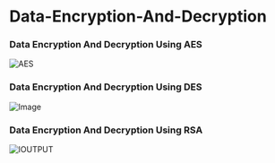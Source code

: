 # Data-Encryption-And-Decryption
### Data Encryption And Decryption Using AES
![AES](https://github.com/user-attachments/assets/f2ef2aba-dbf8-4b55-a76b-22b25eb048c2)
### Data Encryption And Decryption Using DES
![Image](https://github.com/user-attachments/assets/933e2a0b-1cb0-4e02-89be-4c89aedf7654)
### Data Encryption And Decryption Using RSA
![IOUTPUT](https://github.com/user-attachments/assets/05504da7-082b-4d4d-bf7f-403439437128)

